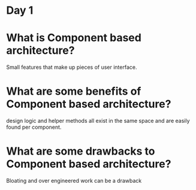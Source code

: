 # Day 1

# What is Component based architecture?
Small features that make up pieces of user interface.


# What are some benefits of Component based architecture?
design logic and helper methods all exist in the same space and are easily found per component.


# What are some drawbacks to Component based architecture?
Bloating and over engineered work can be a drawback